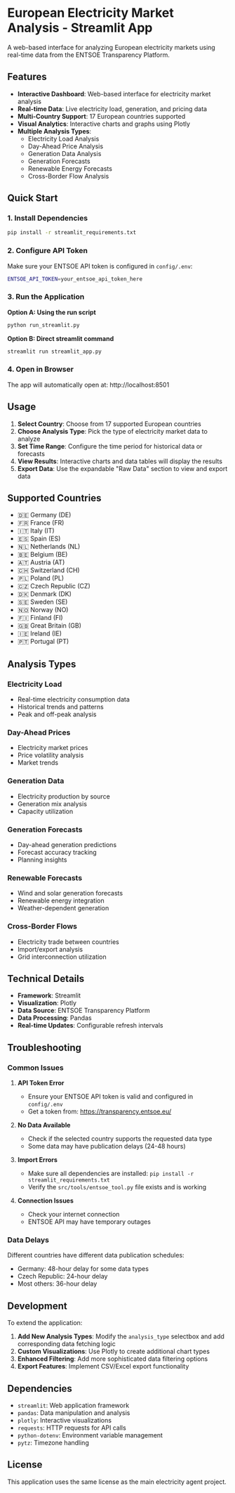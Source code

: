# European Electricity Market Analysis - Streamlit App

A web-based interface for analyzing European electricity markets using real-time data from the ENTSOE Transparency Platform.

## Features

- **Interactive Dashboard**: Web-based interface for electricity market analysis
- **Real-time Data**: Live electricity load, generation, and pricing data
- **Multi-Country Support**: 17 European countries supported
- **Visual Analytics**: Interactive charts and graphs using Plotly
- **Multiple Analysis Types**:
  - Electricity Load Analysis
  - Day-Ahead Price Analysis  
  - Generation Data Analysis
  - Generation Forecasts
  - Renewable Energy Forecasts
  - Cross-Border Flow Analysis

## Quick Start

### 1. Install Dependencies

```bash
pip install -r streamlit_requirements.txt
```

### 2. Configure API Token

Make sure your ENTSOE API token is configured in `config/.env`:

```bash
ENTSOE_API_TOKEN=your_entsoe_api_token_here
```

### 3. Run the Application

**Option A: Using the run script**
```bash
python run_streamlit.py
```

**Option B: Direct streamlit command**
```bash
streamlit run streamlit_app.py
```

### 4. Open in Browser

The app will automatically open at: http://localhost:8501

## Usage

1. **Select Country**: Choose from 17 supported European countries
2. **Choose Analysis Type**: Pick the type of electricity market data to analyze
3. **Set Time Range**: Configure the time period for historical data or forecasts
4. **View Results**: Interactive charts and data tables will display the results
5. **Export Data**: Use the expandable "Raw Data" section to view and export data

## Supported Countries

- 🇩🇪 Germany (DE)
- 🇫🇷 France (FR) 
- 🇮🇹 Italy (IT)
- 🇪🇸 Spain (ES)
- 🇳🇱 Netherlands (NL)
- 🇧🇪 Belgium (BE)
- 🇦🇹 Austria (AT)
- 🇨🇭 Switzerland (CH)
- 🇵🇱 Poland (PL)
- 🇨🇿 Czech Republic (CZ)
- 🇩🇰 Denmark (DK)
- 🇸🇪 Sweden (SE)
- 🇳🇴 Norway (NO)
- 🇫🇮 Finland (FI)
- 🇬🇧 Great Britain (GB)
- 🇮🇪 Ireland (IE)
- 🇵🇹 Portugal (PT)

## Analysis Types

### Electricity Load
- Real-time electricity consumption data
- Historical trends and patterns
- Peak and off-peak analysis

### Day-Ahead Prices
- Electricity market prices
- Price volatility analysis
- Market trends

### Generation Data
- Electricity production by source
- Generation mix analysis
- Capacity utilization

### Generation Forecasts
- Day-ahead generation predictions
- Forecast accuracy tracking
- Planning insights

### Renewable Forecasts
- Wind and solar generation forecasts
- Renewable energy integration
- Weather-dependent generation

### Cross-Border Flows
- Electricity trade between countries
- Import/export analysis
- Grid interconnection utilization

## Technical Details

- **Framework**: Streamlit
- **Visualization**: Plotly
- **Data Source**: ENTSOE Transparency Platform
- **Data Processing**: Pandas
- **Real-time Updates**: Configurable refresh intervals

## Troubleshooting

### Common Issues

1. **API Token Error**
   - Ensure your ENTSOE API token is valid and configured in `config/.env`
   - Get a token from: https://transparency.entsoe.eu/

2. **No Data Available**
   - Check if the selected country supports the requested data type
   - Some data may have publication delays (24-48 hours)

3. **Import Errors**
   - Make sure all dependencies are installed: `pip install -r streamlit_requirements.txt`
   - Verify the `src/tools/entsoe_tool.py` file exists and is working

4. **Connection Issues**
   - Check your internet connection
   - ENTSOE API may have temporary outages

### Data Delays

Different countries have different data publication schedules:
- Germany: 48-hour delay for some data types
- Czech Republic: 24-hour delay
- Most others: 36-hour delay

## Development

To extend the application:

1. **Add New Analysis Types**: Modify the `analysis_type` selectbox and add corresponding data fetching logic
2. **Custom Visualizations**: Use Plotly to create additional chart types
3. **Enhanced Filtering**: Add more sophisticated data filtering options
4. **Export Features**: Implement CSV/Excel export functionality

## Dependencies

- `streamlit`: Web application framework
- `pandas`: Data manipulation and analysis
- `plotly`: Interactive visualizations
- `requests`: HTTP requests for API calls
- `python-dotenv`: Environment variable management
- `pytz`: Timezone handling

## License

This application uses the same license as the main electricity agent project.
